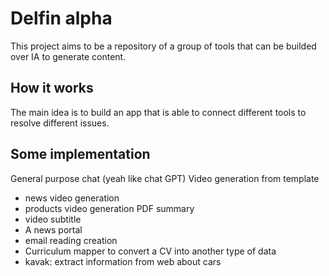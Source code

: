 # Delfin alpha

This project aims to be a repository of a group of tools that can be builded over
IA to generate content.

## How it works

The main idea is to build an app that is able to connect different tools to resolve different issues.

## Some implementation

General purpose chat (yeah like chat GPT)
Video generation from template

- news video generation
- products video generation
  PDF summary
- video subtitle
- A news portal
- email reading creation
- Curriculum mapper to convert a CV into another type of data
- kavak: extract information from web about cars
